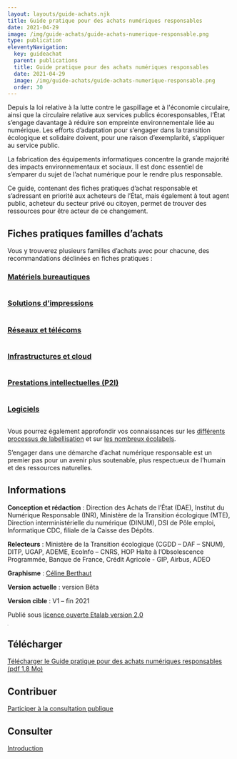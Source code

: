```yaml
---
layout: layouts/guide-achats.njk
title: Guide pratique pour des achats numériques responsables
date: 2021-04-29
image: /img/guide-achats/guide-achats-numerique-responsable.png
type: publication
eleventyNavigation:
  key: guideachat
  parent: publications
  title: Guide pratique pour des achats numériques responsables
  date: 2021-04-29
  image: /img/guide-achats/guide-achats-numerique-responsable.png
  order: 30
---
```


Depuis la loi relative à la lutte contre le gaspillage et à l'économie circulaire, ainsi que la circulaire relative aux services publics écoresponsables, l’État s’engage davantage à réduire son empreinte environnementale liée au numérique. Les efforts d’adaptation pour s’engager dans la transition écologique et solidaire doivent, pour une raison d’exemplarité, s’appliquer au service public. 

La fabrication des équipements informatiques concentre la grande majorité des impacts environnementaux et sociaux. Il est donc essentiel de s’emparer du sujet de l’achat numérique pour le rendre plus responsable.

Ce guide, contenant des fiches pratiques d’achat responsable et s’adressant en priorité aux acheteurs de l’État, mais également à tout agent public, acheteur du secteur privé ou citoyen, permet de trouver des ressources pour être acteur de ce changement.

## Fiches pratiques familles d’achats

Vous y trouverez plusieurs familles d’achats avec pour chacune, des recommandations déclinées en fiches pratiques :

<div class="fr-grid-row fr-grid-row--gutters fr-py-3w">
  <div class="fr-col-md-4 fr-col-12">
    <div class="fr-card fr-enlarge-link">
      <div class="fr-card__body">
        <h3 class="fr-card__title">
          <a href="/publications/guide-pratique-achats-numeriques-responsables/fiches-pratiques/bureautique/" class="fr-card__link">Matériels bureautiques</a>
        </h3>
      </div>
      <div class="fr-card__img">
        <img src="/img/guide-achats/picto-ordinateur.svg" alt="">
      </div>
    </div> 
  </div>
  <div class="fr-col-md-4 fr-col-12">
    <div class="fr-card fr-enlarge-link">
      <div class="fr-card__body">
        <h3 class="fr-card__title">
          <a href="/publications/guide-pratique-achats-numeriques-responsables/fiches-pratiques/impression/" class="fr-card__link">Solutions d’impressions</a>
        </h3>
      </div>
      <div class="fr-card__img">
        <img src="/img/guide-achats/picto-imprimante.svg" alt="">
      </div>
    </div> 
  </div>
  <div class="fr-col-md-4 fr-col-12">
    <div class="fr-card fr-enlarge-link">
      <div class="fr-card__body">
        <h3 class="fr-card__title">
          <a href="/publications/guide-pratique-achats-numeriques-responsables/fiches-pratiques/reseaux/" class="fr-card__link">Réseaux et télécoms</a>
        </h3>
      </div>
      <div class="fr-card__img">
        <img src="/img/guide-achats/picto-reseau.svg" alt="">
      </div>
    </div> 
  </div>
  <div class="fr-col-md-4 fr-col-12">
    <div class="fr-card fr-enlarge-link">
      <div class="fr-card__body">
        <h3 class="fr-card__title">
          <a href="/publications/guide-pratique-achats-numeriques-responsables/fiches-pratiques/hebergement/" class="fr-card__link">Infrastructures et cloud</a>
        </h3>
      </div>
      <div class="fr-card__img">
        <img src="/img/guide-achats/picto-serveur.svg" alt="">
      </div>
    </div> 
  </div>
  <div class="fr-col-md-4 fr-col-12">
    <div class="fr-card fr-enlarge-link">
      <div class="fr-card__body">
        <h3 class="fr-card__title">
          <a href="/publications/guide-pratique-achats-numeriques-responsables/fiches-pratiques/prestations-intellectuelles/" class="fr-card__link">Prestations intellectuelles (P2I)</a>
        </h3>
      </div>
      <div class="fr-card__img">
        <img src="/img/guide-achats/picto-prestations-intellectuelles.svg" alt="">
      </div>
    </div> 
  </div>
  <div class="fr-col-md-4 fr-col-12">
    <div class="fr-card fr-enlarge-link">
      <div class="fr-card__body">
        <h3 class="fr-card__title">
          <a href="/publications/guide-pratique-achats-numeriques-responsables/fiches-pratiques/logiciels/" class="fr-card__link">Logiciels</a>
        </h3>
      </div>
      <div class="fr-card__img">
        <img src="/img/guide-achats/picto-logiciels.svg" alt="">
      </div>
    </div> 
  </div>
</div>


Vous pourrez également approfondir vos connaissances sur les [différents processus de labellisation](/publications/guide-pratique-achats-numeriques-responsables/labels/organisation/) et sur [les nombreux écolabels](/publications/guide-pratique-achats-numeriques-responsables/labels/produits/).

S’engager dans une démarche d’achat numérique responsable est un premier pas pour un avenir plus soutenable, plus respectueux de l’humain et des ressources naturelles.

## Informations

<div class="fr-grid-row fr-grid-row--gutters">
  <div class="fr-col-12 fr-col-md-6">

**Conception et rédaction** : Direction des Achats de l’État (DAE), Institut du Numérique Responsable (INR), Ministère de la Transition écologique (MTE), Direction interministérielle du numérique (DINUM), DSI de Pôle emploi, Informatique CDC, filiale de la Caisse des Dépôts.

**Relecteurs** : Ministère de la Transition écologique (CGDD – DAF – SNUM), DITP, UGAP, ADEME, EcoInfo – CNRS, HOP Halte à l’Obsolescence Programmée, Banque de France, Crédit Agricole - GIP, Airbus, ADEO

**Graphisme** : [Céline Berthaut](https://celineberthaut.fr/)

**Version actuelle** : version Bêta

**Version cible** : V1 – fin 2021

Publié sous [licence ouverte Etalab version 2.0](https://github.com/etalab/licence-ouverte/blob/master/LO.md)

  </div>
  <div class="fr-col-12 fr-col-md-6">
    <a target="_self" href="/docs/2021/guide-achats-numeriques-responsables-version-beta-avril-2021.pdf" title="Télécharger le Guide pratique pour des achats numériques responsables (pdf 1,8 Mo)" onclick="return tag.click.send({elem:this, name:'guide-achats-numeriques-responsables-version-beta-avril-2021.pdf', type:'download'});"><img src="/img/guide-achats/couverture-guide-achats-numerique-responsable.png" class="fr-responsive-img" alt="" style="border: 1px solid #ccc"></a>
  </div>
</div>

## Télécharger

<a class="fr-link fr-fi-download-line fr-link--icon-left" target="_self" href="/docs/2021/guide-achats-numeriques-responsables-version-beta-avril-2021.pdf" onclick="return tag.click.send({elem:this, name:'guide-achats-numeriques-responsables-version-beta-avril-2021.pdf', type:'download'});">Télécharger le Guide pratique pour des achats numériques responsables (pdf 1,8 Mo)</a>

## Contribuer

<a class="fr-link fr-fi-arrow-right-line fr-link--icon-right" href="https://purpoz.com/consultation/guide-pour-des-achats-numeriques-responsables/presentation/presentation">Participer à la consultation publique</a>

## Consulter

<nav>
<a class="fr-link fr-fi-arrow-right-line fr-link--icon-right" href="/publications/guide-pratique-achats-numeriques-responsables/introduction">Introduction</a>
</nav>

